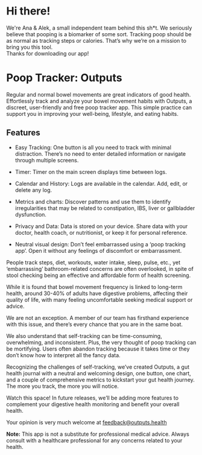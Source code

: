 # Hi there\! 

We're Ana & Alek, a small independent team behind this sh\*t. We seriously believe that pooping is a biomarker of some sort. Tracking poop should be as normal as tracking steps or calories. That’s why we’re on a mission to bring you this tool.  
Thanks for downloading our app\!

# Poop Tracker: Outputs

Regular and normal bowel movements are great indicators of good health. Effortlessly track and analyze your bowel movement habits with Outputs, a discreet, user-friendly and free poop tracker app. This simple practice can support you in improving your well-being, lifestyle, and eating habits.

## Features

* Easy Tracking: One button is all you need to track with minimal distraction. There’s no need to enter detailed information or navigate through multiple screens.

* Timer: Timer on the main screen displays time between logs.

* Calendar and History: Logs are available in the calendar. Add, edit, or delete any log.

* Metrics and charts: Discover patterns and use them to identify irregularities that may be related to constipation, IBS, liver or gallbladder dysfunction.

* Privacy and Data: Data is stored on your device. Share data with your doctor, health coach, or nutritionist, or keep it for personal reference.

* Neutral visual design: Don’t feel embarrassed using a ‘poop tracking app’. Open it without any feelings of discomfort or embarrassment.

People track steps, diet, workouts, water intake, sleep, pulse, etc., yet ‘embarrassing’ bathroom-related concerns are often overlooked, in spite of stool checking being an effective and affordable form of health screening.

While it is found that bowel movement frequency is linked to long-term health, around 30-40% of adults have digestive problems, affecting their quality of life, with many feeling uncomfortable seeking medical support or advice.

We are not an exception. A member of our team has firsthand experience with this issue, and there’s every chance that you are in the same boat.

We also understand that self-tracking can be time-consuming, overwhelming, and inconsistent. Plus, the very thought of poop tracking can be mortifying. Users often abandon tracking because it takes time or they don’t know how to interpret all the fancy data. 

Recognizing the challenges of self-tracking, we’ve created Outputs, a gut health journal with a neutral and welcoming design, one button, one chart, and a couple of comprehensive metrics to kickstart your gut health journey. The more you track, the more you will notice.

Watch this space\! In future releases, we’ll be adding more features to complement your digestive health monitoring and benefit your overall health.

Your opinion is very much welcome at feedback@outputs.health

**Note:** This app is not a substitute for professional medical advice. Always consult with a healthcare professional for any concerns related to your health. 


